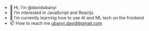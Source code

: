 - 👋 Hi, I’m @davidubanyi
- 👀 I’m interested in JavaScript and Reactjs
- 🌱 I’m currently learning how to use AI and ML tech on the frontend
- 📫 How to reach me ubanyi.david@gmail.com


